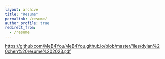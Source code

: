 ```yaml
---
layout: archive
title: "Resume"
permalink: /resume/
author_profile: true
redirect_from:
  - /resume
---
```

https://github.com/MeB4You/MeB4You.github.io/blob/master/files/dylan%20chen%20resume%202023.pdf
